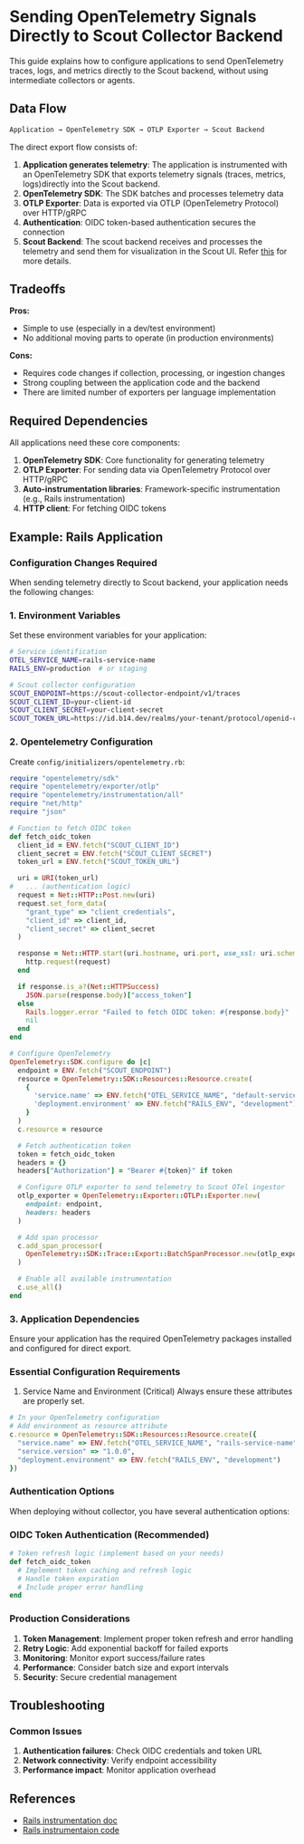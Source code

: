 # Sending OpenTelemetry Signals Directly to Scout Collector Backend

This guide explains how to configure applications to send OpenTelemetry traces,
logs, and metrics directly to the Scout backend,
without using intermediate collectors or agents.

## Data Flow

``` markdown
Application → OpenTelemetry SDK → OTLP Exporter → Scout Backend
```

The direct export flow consists of:

1. **Application generates telemetry**: The application is instrumented with an
OpenTelemetry SDK that exports telemetry signals (traces, metrics, logs)directly
into the Scout backend.
2. **OpenTelemetry SDK**: The SDK batches and processes telemetry data
3. **OTLP Exporter**: Data is exported via OTLP (OpenTelemetry Protocol) over HTTP/gRPC
4. **Authentication**: OIDC token-based authentication secures the connection
5. **Scout Backend**: The scout backend receives and processes the telemetry
 and send them for visualization in the Scout UI.
Refer [this](https://docs.base14.io/) for more details.

## Tradeoffs

**Pros:**

- Simple to use (especially in a dev/test environment)
- No additional moving parts to operate (in production environments)

**Cons:**

- Requires code changes if collection, processing, or ingestion changes
- Strong coupling between the application code and the backend
- There are limited number of exporters per language implementation

## Required Dependencies

All applications need these core components:

1. **OpenTelemetry SDK**: Core functionality for generating telemetry
2. **OTLP Exporter**: For sending data via OpenTelemetry Protocol over HTTP/gRPC
3. **Auto-instrumentation libraries**: Framework-specific instrumentation
(e.g., Rails instrumentation)
4. **HTTP client**: For fetching OIDC tokens

## Example: Rails Application

### Configuration Changes Required

When sending telemetry directly to Scout backend, your application needs the
following changes:

### 1.  Environment Variables

Set these environment variables for your application:

```bash
# Service identification
OTEL_SERVICE_NAME=rails-service-name
RAILS_ENV=production  # or staging

# Scout collector configuration
SCOUT_ENDPOINT=https://scout-collector-endpoint/v1/traces
SCOUT_CLIENT_ID=your-client-id
SCOUT_CLIENT_SECRET=your-client-secret
SCOUT_TOKEN_URL=https://id.b14.dev/realms/your-tenant/protocol/openid-connect/token
```

### 2. Opentelemetry Configuration

Create `config/initializers/opentelemetry.rb`:

```ruby
require "opentelemetry/sdk"
require "opentelemetry/exporter/otlp"
require "opentelemetry/instrumentation/all"
require "net/http"
require "json"

# Function to fetch OIDC token
def fetch_oidc_token
  client_id = ENV.fetch("SCOUT_CLIENT_ID")
  client_secret = ENV.fetch("SCOUT_CLIENT_SECRET")
  token_url = ENV.fetch("SCOUT_TOKEN_URL")

  uri = URI(token_url)
#   ... (authentication logic)
  request = Net::HTTP::Post.new(uri)
  request.set_form_data(
    "grant_type" => "client_credentials",
    "client_id" => client_id,
    "client_secret" => client_secret
  )

  response = Net::HTTP.start(uri.hostname, uri.port, use_ssl: uri.scheme == "https") do |http|
    http.request(request)
  end

  if response.is_a?(Net::HTTPSuccess)
    JSON.parse(response.body)["access_token"]
  else
    Rails.logger.error "Failed to fetch OIDC token: #{response.body}"
    nil
  end
end

# Configure OpenTelemetry
OpenTelemetry::SDK.configure do |c|
  endpoint = ENV.fetch("SCOUT_ENDPOINT")
  resource = OpenTelemetry::SDK::Resources::Resource.create(
    {
      'service.name' => ENV.fetch("OTEL_SERVICE_NAME", "default-service"),
      'deployment.environment' => ENV.fetch("RAILS_ENV", "development")
    }   
  )
  c.resource = resource

  # Fetch authentication token
  token = fetch_oidc_token
  headers = {}
  headers["Authorization"] = "Bearer #{token}" if token

  # Configure OTLP exporter to send telemetry to Scout OTel ingestor
  otlp_exporter = OpenTelemetry::Exporter::OTLP::Exporter.new(
    endpoint: endpoint,
    headers: headers
  )

  # Add span processor
  c.add_span_processor(
    OpenTelemetry::SDK::Trace::Export::BatchSpanProcessor.new(otlp_exporter)
  )

  # Enable all available instrumentation
  c.use_all()
end
```

### 3. Application Dependencies

Ensure your application has the required OpenTelemetry packages installed and
configured for direct export.

### Essential Configuration Requirements

1. Service Name and Environment (Critical)
Always ensure these attributes are properly set.

```ruby
# In your OpenTelemetry configuration
# Add environment as resource attribute
c.resource = OpenTelemetry::SDK::Resources::Resource.create({
  "service.name" => ENV.fetch("OTEL_SERVICE_NAME", "rails-service-name"),
  "service.version" => "1.0.0",
  "deployment.environment" => ENV.fetch("RAILS_ENV", "development")
})
```

### Authentication Options

When deploying without collector, you have several authentication options:

### OIDC Token Authentication (Recommended)

```ruby
# Token refresh logic (implement based on your needs)
def fetch_oidc_token
  # Implement token caching and refresh logic
  # Handle token expiration
  # Include proper error handling
end
```

### Production Considerations

1. **Token Management**: Implement proper token refresh and error handling
2. **Retry Logic**: Add exponential backoff for failed exports
3. **Monitoring**: Monitor export success/failure rates
4. **Performance**: Consider batch size and export intervals
5. **Security**: Secure credential management

## Troubleshooting

### Common Issues

1. **Authentication failures**: Check OIDC credentials and token URL
2. **Network connectivity**: Verify endpoint accessibility
3. **Performance impact**: Monitor application overhead

## References

- [Rails instrumentation doc](https://docs.base14.io/instrument/apps/auto-instrumentation/rails)
- [Rails instrumentaion code](https://github.com/base-14/examples/tree/main/rails)
